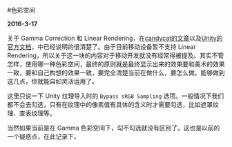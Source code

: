 #色彩空间

**2016-3-17**

关于 Gamma Correction 和 Linear Rendering，在[candycat的文章](http://blog.csdn.net/candycat1992/article/details/46228771)以及[Unity的官方文档](http://docs.unity3d.com/Manual/LinearLighting.html)，中已经说明的很清楚了。由于目前移动设备暂不支持 Linear Rendering，所以关于这一块的内容对于移动开发就没有经常得被提及。其实不管怎样，使用哪一种色彩空间，最终的原则就是最终显示出来的效果要和美术的效果一致，要和自己构想的效果一致，要完全清楚当前在做什么，要怎么做。能够做到这几点，你就能自如灵活运用了。

这里只说一下 Unity 纹理导入时的 `Bypass sRGB Sampling` 选项。一般情况下我们都不会去勾选，只有在纹理中的像素值有具体的含义时才需要勾选，比如遮罩纹理、查表纹理等。

当然如果当前是在 Gamma 色彩空间下，勾不勾选就没有区别了。这也是以前的一个疑惑点，在此记录下。

